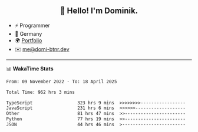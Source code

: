 <h2 align="center">👋 Hello! I'm Dominik.</h2>

- ⚡ Programmer
- 📍 Germany
- 🌍 [Portfolio](https://domi-btnr.dev)
- ✉️ [me@domi-btnr.dev](mailto://me@domi-btnr.dev)

---
📊 **WakaTime Stats**
<!--START_SECTION:waka-->

```txt
From: 09 November 2022 - To: 18 April 2025

Total Time: 962 hrs 3 mins

TypeScript                 323 hrs 9 mins  >>>>>>>>-----------------   33.59 %
JavaScript                 231 hrs 6 mins  >>>>>>-------------------   24.02 %
Other                      81 hrs 47 mins  >>-----------------------   08.50 %
Python                     77 hrs 19 mins  >>-----------------------   08.04 %
JSON                       44 hrs 46 mins  >------------------------   04.65 %
```

<!--END_SECTION:waka-->
